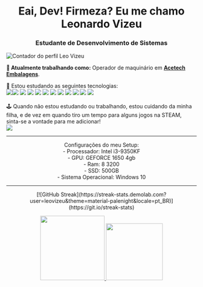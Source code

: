 <h1 align="center">Eai, Dev! Firmeza? Eu me chamo Leonardo Vizeu</h1>
<h3 align="center">Estudante de Desenvolvimento de Sistemas</h3>

<p align="left"> <img src="https://komarev.com/ghpvc/?username=leovizeu" alt="Contador do perfil Leo Vizeu" /> </p>

**💼 Atualmente trabalhando como:** Operador de maquinário em <a href="https://acetech.com.br" target="_blank"><b>Acetech Embalagens</b></a>.

📝 Estou estudando as seguintes tecnologias: <br>
<img src="https://img.shields.io/badge/Java-ED8B00?style=for-the-badge&logo=java&logoColor=white"/><img src="https://img.shields.io/badge/HTML5-E34F26?style=for-the-badge&logo=html5&logoColor=white" /> <img src="https://img.shields.io/badge/CSS3-1572B6?style=for-the-badge&logo=css3&logoColor=white" /> <img src="https://img.shields.io/badge/JavaScript-323330?style=for-the-badge&logo=javascript&logoColor=F7DF1E"/> <img src="https://img.shields.io/badge/Angular-DD0031?style=for-the-badge&logo=angular&logoColor=white"/> <img src="https://img.shields.io/badge/Sass-CC6699?style=for-the-badge&logo=sass&logoColor=white" /> <img src= "https://img.shields.io/badge/Bootstrap-563D7C?style=for-the-badge&logo=bootstrap&logoColor=white" /> <img src= "https://img.shields.io/badge/Spring_Boot-F2F4F9?style=for-the-badge&logo=spring-boot" /> <img src= "https://img.shields.io/badge/Docker-2CA5E0?style=for-the-badge&logo=docker&logoColor=white" /> <img src= "https://img.shields.io/badge/Git-F05032?style=for-the-badge&logo=git&logoColor=white" /> <img src= "https://img.shields.io/badge/Insomnia-5849be?style=for-the-badge&logo=Insomnia&logoColor=white" /> <img src= "https://img.shields.io/badge/MySQL-00000F?style=for-the-badge&logo=mysql&logoColor=white" /> <br><br>
🕹️ Quando não estou estudando ou trabalhando, estou cuidando da minha filha, e de vez em quando tiro um tempo para alguns jogos na STEAM, sinta-se a vontade para me adicionar!<br> <a align="center" href="https://steamcommunity.com/id/leovizeu/" target="_blank"><img src="https://img.shields.io/badge/Steam-000000?style=for-the-badge&logo=steam&logoColor=white"></a>

</p>

<hr />
<p align="center">Configurações do meu Setup:
  <br>
  - Processador: Intel i3-9350KF
   <br>
  - GPU: GEFORCE 1650 4gb
   <br>
  - Ram: 8  3200
   <br>
  - SSD: 500GB
   <br>
  - Sistema Operacional: Windows 10
  </p>

<hr />

<p align="center">
[![GitHub Streak](https://streak-stats.demolab.com?user=leovizeu&theme=material-palenight&locale=pt_BR)](https://git.io/streak-stats)
</p>
<div align="center">
  <a href="[https://github.com/leovizeu](https://github.com/leovizeul)"> 
  <img height="170em" src="https://github-readme-stats.vercel.app/api?username=leovizeu&show_icons=true&theme=tokyonight&include_all_commits=true&count_private=true"/>
  <img height="150em" src="https://github-readme-stats.vercel.app/api/top-langs/?username=leovizeu&layout=compact&langs_count=16&theme=tokyonight"/>


</div>
